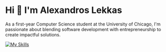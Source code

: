 # Hi 👋 I'm Alexandros Lekkas

As a first-year Computer Science student at the University of Chicago, I'm passionate about blending software development with entrepreneurship to create impactful solutions.

[![My Skills](https://skillicons.dev/icons?i=py,js,ts,java,react,nextjs,deno,spring,flask,mysql,postgres,supabase)](https://skillicons.dev)
